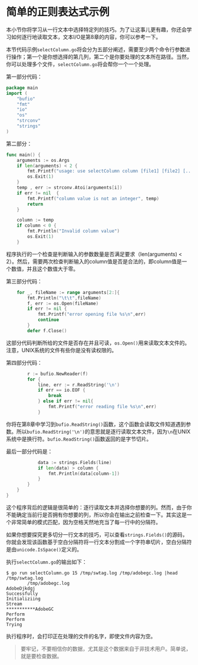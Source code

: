 # **简单的正则表达式示例**

本小节你将学习从一行文本中选择特定列的技巧。为了让这事儿更有趣，你还会学习如何逐行地读取文本，文本I/O是第8章的内容，你可以参考一下。

本节代码示例`selectColumn.go`将会分为五部分阐述，需要至少两个命令行参数进行操作；第一个是你想选择的第几列，第二个是你要处理的文本所在路径。当然，你可以处理多个文件，`selectColumn.go`将会帮你一个一个处理。

第一部分代码：

```go
package main
import (
	"bufio"
	"fmt"
	"io"
	"os"
	"strconv"
	"strings"
)
```

第二部分：
```go
func main() {
	arguments := os.Args
	if len(arguments) < 2 {
		fmt.Printf("usage: use selectColumn column [file1] [file2] [...]\n")
		os.Exit(1)
	}
	temp , err := strconv.Atoi(arguments[i])
	if err != nil  {
		fmt.Printf("column value is not an integer", temp)
		return
	}

	column := temp
	if column < 0 {
 		fmt.Println("Invalid column value")
		os.Exit(1)
	}
```

程序执行的一个检查是判断输入的参数数量是否满足要求（len(arguments) < 2）。然后，需要两次检查判断输入的column值是否是合法的，即column值是一个数值，并且这个数值大于零。

第三部分代码：

```go
	for _, fileName := range arguments[2:]{
		fmt.Println("\t\t",fileName)
		f, err := os.Open(fileName)
		if err != nil {
			fmt.Printf("error opening file %s\n",err)
			continue
		}
		defer f.Close()
```

这部分代码判断所给的文件是否存在并且可读，`os.Open()`用来读取文本文件的。注意，UNIX系统的文件有些你是没有读权限的。

第四部分代码：

```go
		r := bufio.NewReader(f)
		for {
			line, err := r.ReadString('\n')
			if err == io.EOF {
				break
			} else if err != nil{
				fmt.Printf("error reading file %s\n",err)
			}
```
你将在第8章中学习到`bufio.ReadString()`函数，这个函数会读取文件知道遇到参数。所以`bufio.ReadString('\n')`的意思就是逐行读取文本文件，因为`\n`在UNIX系统中是换行符。`bufio.ReadString()`函数返回的是字节切片。

最后一部分代码是：

```go
			data := strings.Fields(line)
			if len(data) > column {
				fmt.Println(data[column-1])
			}
		}
	}
}
```

这个程序背后的逻辑是很简单的：逐行读取文本并选择你想要的列。然而，由于你不能确定当前行是否拥有你想要的列，所以你会在输出之前检查一下。其实这是一个非常简单的模式匹配，因为空格天然地充当了每一行中的分隔符。

如果你想要探究更多切分一行文本的技巧，可以查看`strings.Fields()`的源码，你就会发现该函数基于空白分隔符将一行文本分割成一个字符串切片，空白分隔符是由`unicode.IsSpace()`定义的。

执行`selectColumn.go`的输出如下：

```shell
$ go run selectColumn.go 15 /tmp/swtag.log /tmp/adobegc.log |head 					/tmp/swtag.log 
		/tmp/adobegc.log
AdobeDjkdgj
Successfully
Initializiing
Stream
***********AdobeGC
Perform
Perform
Trying
```

执行程序时，会打印正在处理的文件的名字，即使文件内容为空。

> 要牢记，不要相信你的数据，尤其是这个数据来自于非技术用户。简单说，就是要检查数据。



